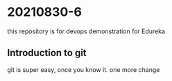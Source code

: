 # 20210830-6
this repository is for devops demonstration for Edureka

## Introduction to git
git is super easy, once you know it.
one more change
